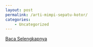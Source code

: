 ```yaml
---
layout: post
permalink: /arti-mimpi-sepatu-kotor/
categories:
    - Uncategorized
---
```


[Baca Selengkapnya](/09)